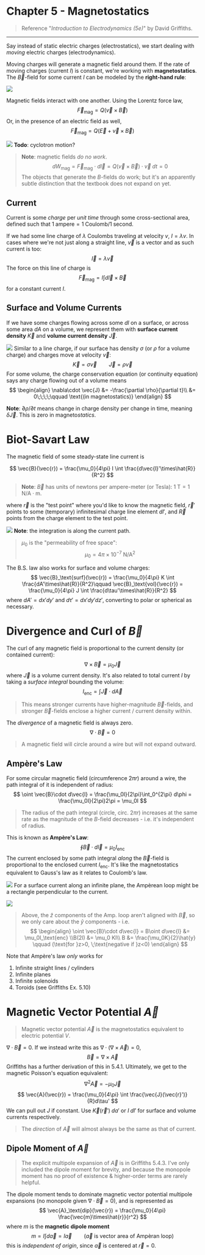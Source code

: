 # Chapter 5 - Magnetostatics

> Reference "*Introduction to Electrodynamics (5e)*" by David Griffiths.

---

Say instead of static electric charges (electrostatics), we start dealing with *moving* electric charges (electrodynamics). 

Moving charges will generate a magnetic field around them. If the rate of moving charges (current $I$) is constant, we're working with **magnetostatics**. The $\vec{B}$-field for some current $I$ can be modeled by the **right-hand rule**:

![](images/chapter5/rhr.svg)

Magnetic fields interact with one another. Using the Lorentz force law,
$$
\vec{F}_\text{mag} = Q(\vec{v}\times\vec{B})
$$
Or, in the presence of an electric field as well,
$$
\vec{F}_\text{mag} = Q(\vec{E} + \vec{v}\times\vec{B})
$$

![](images/chapter5/current-dir.svg)
**Todo**: cyclotron motion?

> **Note**: magnetic fields *do no work*. 
> $$
 dW_\text{mag} = \vec{F}_\text{mag}\cdot d\vec{l} = Q(\vec{v}\times\vec{B})\cdot \vec{v}\;dt = 0
$$
> The objects that generate the $B$-fields do work; but it's an apparently subtle distinction that the textbook does not expand on yet.

## Current

Current is some *charge* per *unit time* through some cross-sectional area, defined such that $1\;\text{ampere} = 1\;\text{Coulomb}/1\;\text{second}$. 

If we had some line charge of $\lambda$ Coulombs traveling at velocity $v$, $I=\lambda v$. In cases where we're not just along a straight line, $\vec{v}$ is a vector and as such current is too:
$$
\vec{I} = \lambda\vec{v}
$$
The force on this line of charge is
$$
\vec{F}_\text{mag} = I \int d\vec{l}\times\vec{B}
$$
for a constant current $I$. 

## Surface and Volume Currents

If we have some charges flowing across some $dl$ on a surface, or across some area $dA$ on a volume, we represent them with **surface current density** $\vec{K}$ and **volume current density** $\vec{J}$. 

![](images/chapter5/surf-vol-current.png)
Similar to a line charge, if our surface has density $\sigma$ (or $\rho$ for a volume charge) and charges move at velocity $\vec{v}$:
$$
\vec{K} = \sigma\vec{v}\qquad \vec{J} = \rho\vec{v}
$$
For some volume, the charge conservation equation (or continuity equation) says any charge flowing out of a volume means
$$
\begin{align}
\nabla\cdot \vec{J} &= -\frac{\partial \rho}{\partial t}\\
&= 0\;\;\;\;\qquad \text{(in magnetostatics)}
\end{align}
$$

**Note**: $\partial\rho/\partial t$ means change in charge density per change in time, meaning $\delta \vec{J}$. This is zero in magneto*statics*. 
# Biot-Savart Law

The magnetic field of some steady-state line current is

$$
\vec{B}(\vec{r}) = \frac{\mu_0}{4\pi} I \int \frac{d\vec{l}'\times\hat{R}}{R^2}
$$
> **Note**: $\vec{B}$ has units of newtons per ampere-meter (or Tesla): $1\;\text{T} = 1\;\text{N/A}\cdot\text{m}$. 

where $\vec{r}$ is the "test point" where you'd like to know the magnetic field, $\vec{r}'$ points to some (temporary) infinitesimal charge line element $dl'$, and $\vec{R}$ points from the charge element to the test point.


![](images/chapter5/coordinates.svg)
**Note**: the integration is along the current path. 

>$\mu_0$ is the "permeability of free space":
$$
\mu_0 = 4\pi \times10^{-7}\;\text{N/A}^2
$$


The B.S. law also works for surface and volume charges:
$$
\vec{B}_\text{surf}(\vec{r}) = \frac{\mu_0}{4\pi} K \int \frac{dA'\times\hat{R}}{R^2}\qquad \vec{B}_\text{vol}(\vec{r}) = \frac{\mu_0}{4\pi} J \int \frac{d\tau'\times\hat{R}}{R^2}
$$
where $dA' = dx'dy'$ and $d\tau' = dx'dy'dz'$, converting to polar or spherical as necessary.

# Divergence and Curl of $\vec{B}$

The curl of any magnetic field is proportional to the current density (or contained current):
$$
\nabla \times \vec{B} = \mu_0\vec{J}
$$
where $\vec{J}$ is a volume current density. It's also related to total current $I$ by taking a *surface integral* bounding the volume:
$$
I_\text{enc} = \int \vec{J}\cdot d\vec{A}
$$
> This means stronger currents have higher-magnitude $\vec{B}$-fields, and stronger $\vec{B}$-fields enclose a higher current / current density within. 

The *divergence* of a magnetic field is always zero.
$$
\nabla \cdot \vec{B} = 0
$$
> A magnetic field will circle around a wire but will not expand outward.

## Ampère's Law

For some circular magnetic field (circumference $2\pi r$) around a wire, the path integral of it is independent of radius:
$$
\oint \vec{B}\cdot d\vec{l} = \frac{\mu_0I}{2\pi}\int_0^{2\pi} d\phi = \frac{\mu_0I}{2\pi}2\pi = \mu_0I
$$
> The radius of the path integral (circle, circ. $2\pi r$) increases at the same rate as the magnitude of the $B$-field decreases - i.e. it's independent of radius.

This is known as **Ampère's Law**:
$$
\oint \vec{B} \cdot d\vec{l} = \mu_0I_\text{enc}
$$
The current enclosed by some path integral *along* the $\vec{B}$-field is proportional to the enclosed current $I_\text{enc}$. It's like the magnetostatics equivalent to Gauss's law as it relates to Coulomb's law. 

![](images/chapter5/amp-loops.svg)
For a surface current along an infinite plane, the Ampèrean loop might be a rectangle perpendicular to the current. 

![](images/chapter5/rect-amp-loop.svg)
> Above, the $\hat{z}$ components of the Amp. loop aren't aligned with $\vec{B}$, so we only care about the $\hat{y}$ components - i.e. 
> $$
\begin{align}
\oint \vec{B}\cdot d\vec{l} = B\oint d\vec{l} &= \mu_0I_\text{enc}  \\B(2l) &= \mu_0 Kl\\
B &= \frac{\mu_0K}{2}\hat{y} \qquad (\text{for }z>0, \;\text{negative if }z<0)
\end{align}
$$

Note that Ampère's law *only* works for
1. Infinite straight lines / cylinders
2. Infinite planes
3. Infinite solenoids
4. Toroids (see Griffiths Ex. 5.10)

# Magnetic Vector Potential $\vec{A}$

> Magnetic vector potential $\vec{A}$ is the magnetostatics equivalent to electric potential $V$. 

$\nabla \cdot \vec{B} = 0$. If we instead write this as $\nabla \cdot (\nabla \times \vec{A}) = 0$, 
$$
\vec{B} = \nabla \times \vec{A}
$$
Griffiths has a further derivation of this in 5.4.1. Ultimately, we get to the magnetic Poisson's equation equivalent:
$$
\nabla^2\vec{A} = -\mu_0\vec{J}
$$
$$
\vec{A}(\vec{r}) = \frac{\mu_0}{4\pi} \int \frac{\vec{J}(\vec{r}')}{R}d\tau'
$$
We can pull out $J$ if constant. Use $\vec{K}(\vec{r}')\;da'$ or $I\;dl'$ for surface and volume currents respectively.

> The *direction* of $\vec{A}$ will almost always be the same as that of current. 

## Dipole Moment of $\vec{A}$

> The explicit multipole expansion of $\vec{A}$ is in Griffiths 5.4.3. I've only included the dipole moment for brevity, and because the monopole moment has no proof of existence & higher-order terms are rarely helpful.

The dipole moment tends to dominate magnetic vector potential multipole expansions (no monopole given $\nabla \cdot \vec{B}=0$), and is represented as
$$
\vec{A}_\text{dip}(\vec{r}) = \frac{\mu_0}{4\pi} \frac{\vec{m}\times\hat{r}}{r^2}
$$
where $m$ is the **magnetic dipole moment**
$$
m = I\int d\vec{a} = I\vec{a}\qquad (\vec{a}\text{ is vector area of Ampèran loop})
$$
this is *independent of origin*, since $\vec{a}$ is centered at $\vec{r}=0$. 
